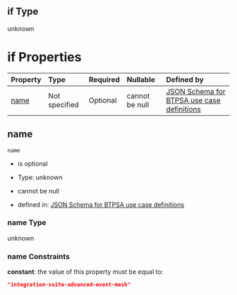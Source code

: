 ## if Type

unknown

# if Properties

| Property      | Type          | Required | Nullable       | Defined by                                                                                                                                                                                                        |
| :------------ | :------------ | :------- | :------------- | :---------------------------------------------------------------------------------------------------------------------------------------------------------------------------------------------------------------- |
| [name](#name) | Not specified | Optional | cannot be null | [JSON Schema for BTPSA use case definitions](btpsa-usecase-properties-services-items-allof-2-then-allof-22-if-properties-name.md "undefined#/properties/services/items/allOf/2/then/allOf/22/if/properties/name") |

## name



`name`

*   is optional

*   Type: unknown

*   cannot be null

*   defined in: [JSON Schema for BTPSA use case definitions](btpsa-usecase-properties-services-items-allof-2-then-allof-22-if-properties-name.md "undefined#/properties/services/items/allOf/2/then/allOf/22/if/properties/name")

### name Type

unknown

### name Constraints

**constant**: the value of this property must be equal to:

```json
"integration-suite-advanced-event-mesh"
```
